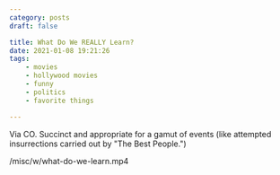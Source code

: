 ```yaml
---
category: posts
draft: false

title: What Do We REALLY Learn?
date: 2021-01-08 19:21:26
tags:
    - movies
    - hollywood movies
    - funny
    - politics
    - favorite things

---
```


Via CO. Succinct and appropriate for a gamut of events (like attempted insurrections carried out by "The Best People.")

/misc/w/what-do-we-learn.mp4

